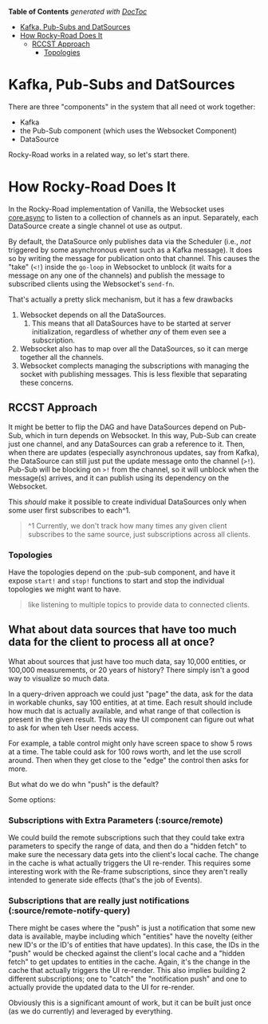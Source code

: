 <!-- START doctoc generated TOC please keep comment here to allow auto update -->
<!-- DON'T EDIT THIS SECTION, INSTEAD RE-RUN doctoc TO UPDATE -->
**Table of Contents**  *generated with [DocToc](https://github.com/thlorenz/doctoc)*

- [Kafka, Pub-Subs and DatSources](#kafka-pub-subs-and-datsources)
- [How Rocky-Road Does It](#how-rocky-road-does-it)
  - [RCCST Approach](#rccst-approach)
    - [Topologies](#topologies)

<!-- END doctoc generated TOC please keep comment here to allow auto update -->

# Kafka, Pub-Subs and DatSources


There are three "components" in the system that all need ot work together:

- Kafka
- the Pub-Sub component (which uses the Websocket Component)
- DataSource

Rocky-Road works in a related way, so let's start there.

# How Rocky-Road Does It

In the Rocky-Road implementation of Vanilla, the Websocket uses [core.async](https://github.com/clojure/core.async) to 
listen to a collection of channels as an input. Separately, each DataSource create a single
channel ot use as output.

By default, the DataSource only publishes data via the Scheduler (i.e., _not_ triggered by
some asynchronous event such as a Kafka message). It does so by writing the message for 
publication onto that channel. This causes the "take" (`<!`) inside the `go-loop` in Websocket
to unblock (it waits for a message on any one of the channels) and publish the message to 
subscribed clients using the Websocket's `send-fn`.

That's actually a pretty slick mechanism, but it has a few drawbacks

1. Websocket depends on all the DataSources.
   1. This means that all DataSources have to be started at server initialization, regardless of
   whether _any_ of them even see a subscription.
2. Websocket also has to map over all the DataSources, so it can merge together all the channels.
3. Websocket complects managing the subscriptions with managing the socket with publishing messages. This
is less flexible that separating these concerns.

## RCCST Approach

It might be better to flip the DAG and have DataSources depend on Pub-Sub, which in turn depends on Websocket. 
In this way, Pub-Sub can create just one channel, and any DataSources can grab a reference to it. Then, when there are
updates (especially asynchronous updates, say from Kafka), the DataSource can still just put the
update message onto the channel (`>!`). Pub-Sub will be blocking on `>!` from the channel, so it 
will unblock when the message(s) arrives, and it can publish using its dependency on the Websocket.

This _should_ make it possible to create individual DataSources only when some user first 
subscribes to each^1.



> ^1 Currently, we don't track how many times any given client subscribes to the same source, just 
> subscriptions across all clients.


### Topologies

Have the topologies depend on the :pub-sub component, and have it expose `start!` and `stop!` functions
to start and stop the individual topologies we might want to have.

> like listening to multiple topics to provide data to connected clients.



## What about data sources that have too much data for the client to process all at once?

What about sources that just have too much data, say 10,000 entities, or 100,000 measurements, or
20 years of history? There simply isn't a good way to visualize so much data.

In a query-driven approach we could just "page" the data, ask for the data in workable chunks, say 100 entities, at 
at time. Each result should include how much dat is actually available, and what range of that collection is
present in the given result. This way the UI component can figure out what to ask for when teh User needs access.

For example, a table control might only have screen space to show 5 rows at a time. The table could ask for 100
rows worth, and let the use scroll around. Then when they get close to the "edge" the control then asks for more.

But what do we do whn "push" is the default?

Some options:

### Subscriptions with Extra Parameters (:source/remote)

We could build the remote subscriptions such that they could take extra parameters to specify the range of data, and then 
do a "hidden fetch" to make sure the necessary data gets into the client's local cache. The change in the cache is what
actually triggers the UI re-render. This requires some interesting work with the Re-frame subscriptions, since they aren't 
really intended to generate side effects (that's the job of Events).



### Subscriptions that are really just notifications (:source/remote-notify-query)

There might be cases where the "push" is just a notification that some new data is available, maybe including which "entities" have
the novelty (either new ID's or the ID's of entities that have updates). In this case, the IDs in the "push" would be checked
against the client's local cache and a "hidden fetch" to get updates to entities in the cache. Again, it's the change in the cache 
that actually triggers the UI re-render. This also implies building 2 different subscriptions; one to "catch" the "notification push"
and one to actually provide the updated data to the UI for re-render.

Obviously this is a significant amount of work, but it can be built just once (as we do currently) and leveraged by everything.

